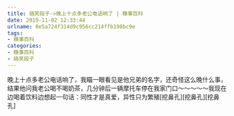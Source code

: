 ```yaml
---
title: 搞笑段子->晚上十点多老公电话响了 | 糗事百科
date: 2019-11-02 12:33:44
urlname: 0e5a724f314d9c956cc214ffb198bc9e
tags: 
- 糗事百科
categories:
- 糗事百科
- 搞笑段子
---
```

晚上十点多老公电话响了，我瞄一眼看见是他兄弟的名字，还奇怪这么晚什么事，结果他问我老公喝不喝奶茶，几分钟后一辆摩托车停在我家门口～～～～～我现在边喝着饮料边想起一句话：同性才是真爱，异性只为繁殖[挖鼻孔][挖鼻孔][挖鼻孔]


